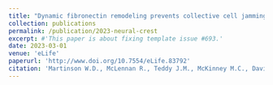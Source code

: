 ```yaml
---
title: "Dynamic fibronectin remodeling prevents collective cell jamming in a cell-based mathematical model"
collection: publications
permalink: /publication/2023-neural-crest
excerpt: #'This paper is about fixing template issue #693.'
date: 2023-03-01
venue: 'eLife'
paperurl: 'http://www.doi.org/10.7554/eLife.83792'
citation: 'Martinson W.D., McLennan R., Teddy J.M., McKinney M.C., Davidson L.A., Baker R.E., Byrne H.M, Kulesa P.M., Maini P.K. (2023). &quot;Dynamic fibronectin remodeling prevents collective cell jamming in a cell-based mathematical model.&quot; <i>eLife</i> 12, e83792. arXiv:2209.07794. DOI: 10.7554/eLife.83792'
---
```


<!-- The contents above will be part of a list of publications, if the user clicks the link for the publication than the contents of section will be rendered as a full page, allowing you to provide more information about the paper for the reader. When publications are displayed as a single page, the contents of the above "citation" field will automatically be included below this section in a smaller font. -->
